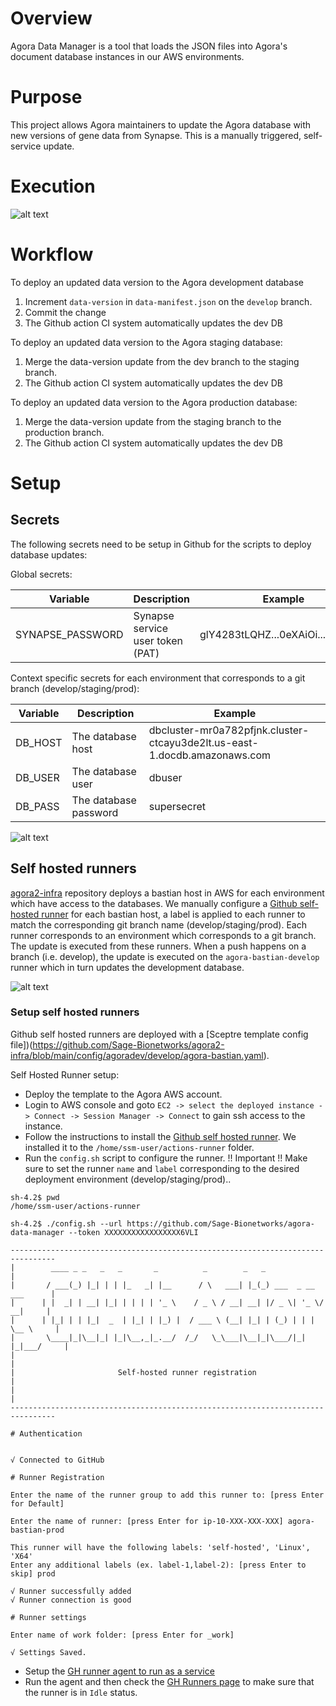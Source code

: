 # Overview
Agora Data Manager is a tool that loads the JSON files into Agora's document database
instances in our AWS environments.

# Purpose
This project allows Agora maintainers to update the Agora database with
new versions of gene data from Synapse.  This is a manually triggered,
self-service update.

# Execution

![alt text][db_update]

# Workflow

To deploy an updated data version to the Agora development database
1. Increment `data-version` in `data-manifest.json` on the `develop` branch.
2. Commit the change
3. The Github action CI system automatically updates the dev DB


To deploy an updated data version to the Agora staging database:
1. Merge the data-version update from the dev branch to the staging branch.
2. The Github action CI system automatically updates the dev DB

To deploy an updated data version to the Agora production database:
1. Merge the data-version update from the staging branch to the production branch.
2. The Github action CI system automatically updates the dev DB


# Setup

## Secrets

The following secrets need to be setup in Github for the scripts to deploy database updates:

Global secrets:

| Variable             | Description                      | Example                          |
|----------------------|----------------------------------|----------------------------------|
| SYNAPSE_PASSWORD     | Synapse service user token (PAT) | glY4283tLQHZ...0eXAiOi...JKV1QiL |


Context specific secrets for each environment that corresponds to a git branch (develop/staging/prod):

| Variable  | Description                 | Example                                                                   |
|-----------|-----------------------------|---------------------------------------------------------------------------|
| DB_HOST   | The database host           | dbcluster-mr0a782pfjnk.cluster-ctcayu3de2lt.us-east-1.docdb.amazonaws.com |
| DB_USER   | The database user           | dbuser                                                                    |
| DB_PASS   | The database password       | supersecret                                                               |


![alt text][github_secrets]


## Self hosted runners

[agora2-infra] repository deploys a bastian host in AWS for each environment which have access to
the databases.  We manually configure a [Github self-hosted runner](https://docs.github.com/en/actions/hosting-your-own-runners)
for each bastian host, a label is applied to each runner to match the corresponding git branch name (develop/staging/prod).
Each runner corresponds to an environment which corresponds to a git branch. The update is
executed from these runners.  When a push happens on a branch (i.e. develop), the update
is executed on the `agora-bastian-develop` runner which in turn updates the development database.


![alt text][self_hosted_runners]


### Setup self hosted runners

Github self hosted runners are deployed with a [Sceptre template config file])(https://github.com/Sage-Bionetworks/agora2-infra/blob/main/config/agoradev/develop/agora-bastian.yaml).

Self Hosted Runner setup:
* Deploy the template to the Agora AWS account.
* Login to AWS console and goto `EC2 -> select the deployed instance -> Connect -> Session Manager -> Connect` to gain ssh access to the instance.
* Follow the instructions to install the [Github self hosted runner](https://docs.github.com/en/actions/hosting-your-own-runners/managing-self-hosted-runners/adding-self-hosted-runners#adding-a-self-hosted-runner-to-a-repository).  We installed it to the `/home/ssm-user/actions-runner` folder.
* Run the `config.sh` script to configure the runner.  !! Important !! Make sure to set the runner `name` and `label` corresponding to the desired deployment environment (develop/staging/prod)..
```text
sh-4.2$ pwd
/home/ssm-user/actions-runner

sh-4.2$ ./config.sh --url https://github.com/Sage-Bionetworks/agora-data-manager --token XXXXXXXXXXXXXXXXX6VLI

--------------------------------------------------------------------------------
|        ____ _ _   _   _       _          _        _   _                      |
|       / ___(_) |_| | | |_   _| |__      / \   ___| |_(_) ___  _ __  ___      |
|      | |  _| | __| |_| | | | | '_ \    / _ \ / __| __| |/ _ \| '_ \/ __|     |
|      | |_| | | |_|  _  | |_| | |_) |  / ___ \ (__| |_| | (_) | | | \__ \     |
|       \____|_|\__|_| |_|\__,_|_.__/  /_/   \_\___|\__|_|\___/|_| |_|___/     |
|                                                                              |
|                       Self-hosted runner registration                        |
|                                                                              |
--------------------------------------------------------------------------------

# Authentication


√ Connected to GitHub

# Runner Registration

Enter the name of the runner group to add this runner to: [press Enter for Default]

Enter the name of runner: [press Enter for ip-10-XXX-XXX-XXX] agora-bastian-prod

This runner will have the following labels: 'self-hosted', 'Linux', 'X64'
Enter any additional labels (ex. label-1,label-2): [press Enter to skip] prod

√ Runner successfully added
√ Runner connection is good

# Runner settings

Enter name of work folder: [press Enter for _work]

√ Settings Saved.
```
* Setup the [GH runner agent to run as a service](https://docs.github.com/en/actions/hosting-your-own-runners/managing-self-hosted-runners/configuring-the-self-hosted-runner-application-as-a-service)
* Run the agent and then check the [GH Runners page](https://github.com/Sage-Bionetworks/agora-data-manager/settings/actions/runners) to make sure that the runner is in `Idle` status.

[db_update]: agora-db-update.drawio.png "update diagram"
[github_secrets]: github_secrets.png "github secrets screen"
[self_hosted_runners]: self-hosted-runners.png "self hosted runners"
[agora2-infra]: https://github.com/Sage-Bionetworks/agora2-infra "agora2-infra repository"
[Github self-hosted runners]: https://docs.github.com/en/actions/hosting-your-own-runners/managing-self-hosted-runners/about-self-hosted-runners#about-self-hosted-runners
